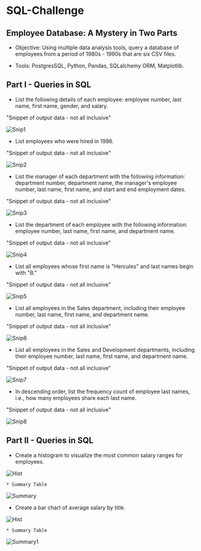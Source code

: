 # SQL-Challenge

## Employee Database: A Mystery in Two Parts

* Objective: Using multiple data analysis tools, query a database of employees from a period of 1980s - 1990s that are six CSV files.

* Tools: PostgresSQL, Python, Pandas, SQLalchemy ORM, Matplotlib.


## Part I - Queries in SQL

* List the following details of each employee: employee number, last name, first name, gender, and salary.

"Snippet of output data - not all inclusive"

![Snip1](images/snippet1.png)


* List employees who were hired in 1986.

"Snippet of output data - not all inclusive"

![Snip2](images/snippet2.png)


* List the manager of each department with the following information: department number, department name, the manager's employee number, last name, first name, and start and end employment dates.

"Snippet of output data - not all inclusive"

![Snip3](images/snippet3.png)


* List the department of each employee with the following information: employee number, last name, first name, and department name.

"Snippet of output data - not all inclusive"

![Snip4](images/snippet4.png)


* List all employees whose first name is "Hercules" and last names begin with "B."

"Snippet of output data - not all inclusive"

![Snip5](images/snippet5.png)


* List all employees in the Sales department, including their employee number, last name, first name, and department name.

"Snippet of output data - not all inclusive"

![Snip6](images/snippet6.png)


* List all employees in the Sales and Development departments, including their employee number, last name, first name, and department name.

"Snippet of output data - not all inclusive"

![Snip7](images/snippet7.png)


* In descending order, list the frequency count of employee last names, i.e., how many employees share each last name.

"Snippet of output data - not all inclusive"

![Snip8](images/snippet8.png)



## Part II - Queries in SQL

* Create a histogram to visualize the most common salary ranges for employees.

![Hist](images/histogram.png)

	* Summary Table

![Summary](images/salary_summary.png)


* Create a bar chart of average salary by title.

![Hist](images/bar.png)

	* Summary Table

![Summary1](images/avg_salary.png)

